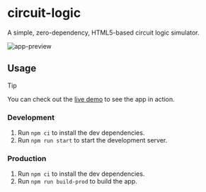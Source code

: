 # circuit-logic

A simple, zero-dependency, HTML5-based circuit logic simulator.

![app-preview](https://github.com/user-attachments/assets/4192141e-550d-43c2-ba4b-00b0f26e5c0b)

## Usage

> [!TIP]
> You can check out the [live demo](https://shoedler.github.io/) to see the app in action.

### Development

1. Run `npm ci` to install the dev dependencies.
2. Run `npm run start` to start the development server.

### Production

1. Run `npm ci` to install the dev dependencies.
2. Run `npm run build-prod` to build the app.
